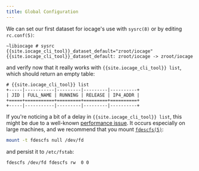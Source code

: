 ```yaml
---
title: Global Configuration
---
```

We can set our first dataset for iocage's use with `sysrc(8)` or by editing `rc.conf(5)`:

```shell-session
~libiocage # sysrc {{site.iocage_cli_tool}}_dataset_default="zroot/iocage"
{{site.iocage_cli_tool}}_dataset_default: zroot/iocage -> zroot/iocage
```

and verify now that it really works with `{{site.iocage_cli_tool}} list`, which should return an empty table:

```shell-session
# {{site.iocage_cli_tool}} list
+-----|-----------|---------|---------|----------+
| JID | FULL_NAME | RUNNING | RELEASE | IP4_ADDR |
+=====+===========+=========+=========+==========+
+-----|-----------|---------|---------|----------+
```

If you're noticing a bit of a delay in `{{site.iocage_cli_tool}} list`, this might be due to a well-known [performance issue](https://github.com/iocage/libiocage/issues/514).
It occurs especially on large machines, and we recommend that you mount [`fdescfs(5)`](https://www.freebsd.org/cgi/man.cgi?fdescfs):

```sh
mount -t fdescfs null /dev/fd
```

and persist it to `/etc/fstab`:

```
fdescfs /dev/fd fdescfs rw	0 0
```

